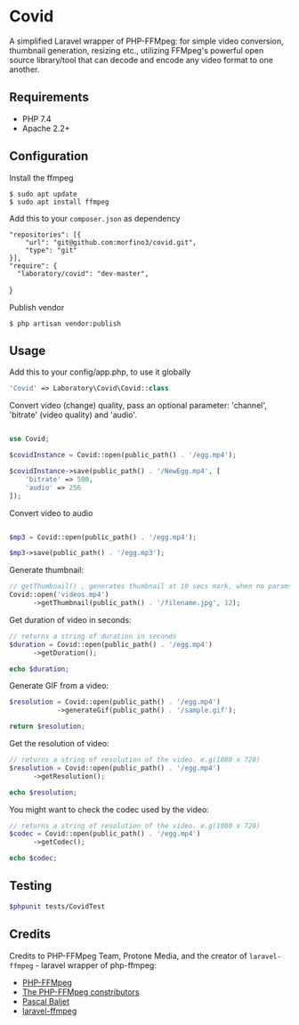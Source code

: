 # Covid
A simplified Laravel wrapper of PHP-FFMpeg: for simple video conversion, thumbnail generation, resizing etc., utilizing FFMpeg's powerful open source library/tool that can decode and encode any video format to one another.
## Requirements

* PHP 7.4
* Apache 2.2+

## Configuration
Install the ffmpeg

	$ sudo apt update
	$ sudo apt install ffmpeg


Add this to your `composer.json` as dependency

    "repositories": [{
        "url": "git@github.com:morfino3/covid.git",
        "type": "git"
    }],
    "require": {
      "laboratory/covid": "dev-master",
  }


Publish vendor

	$ php artisan vendor:publish


## Usage
Add this to your config/app.php, to use it globally

```php
'Covid' => Laboratory\Covid\Covid::class
```

Convert video (change) quality, pass an optional parameter:
'channel', 'bitrate' (video quality) and 'audio'.

```php

use Covid;

$covidInstance = Covid::open(public_path() . '/egg.mp4');

$covidInstance->save(public_path() . '/NewEgg.mp4', [
    'bitrate' => 500,
    'audio' => 256
]);

```

Convert video to audio

```php

$mp3 = Covid::open(public_path() . '/egg.mp4');

$mp3->save(public_path() . '/egg.mp3');

```

Generate thumbnail:
```php
// getThumbnail() , generates thumbnail at 10 secs mark, when no params passed
Covid::open('videos.mp4')
      ->getThumbnail(public_path() . '/filename.jpg', 12);
```

Get duration of video in seconds:

```php
// returns a string of duration in seconds
$duration = Covid::open(public_path() . '/egg.mp4')
      ->getDuration();

echo $duration;
```

Generate GIF from a video:

```php
$resolution = Covid::open(public_path() . '/egg.mp4')
            ->generateGif(public_path() . '/sample.gif');

return $resolution;
```

Get the resolution of video:

```php
// returns a string of resolution of the video. e.g(1080 x 720)
$resolution = Covid::open(public_path() . '/egg.mp4')
      ->getResolution();

echo $resolution;
```

You might want to check the codec used by the video:

```php
// returns a string of resolution of the video. e.g(1080 x 720)
$codec = Covid::open(public_path() . '/egg.mp4')
      ->getCodec();

echo $codec;
```


## Testing

``` bash
$phpunit tests/CovidTest
```


## Credits
Credits to PHP-FFMpeg Team, Protone Media, and the creator of
`laravel-ffmpeg` - laravel wrapper of php-ffmpeg:
- [PHP-FFMpeg](https://github.com/PHP-FFMpeg/PHP-FFMpeg)
- [The PHP-FFMpeg constributors](https://github.com/PHP-FFMpeg/PHP-FFMpeg/graphs/contributors)
- [Pascal Baljet](https://github.com/pascalbaljet)
- [laravel-ffmpeg](https://github.com/pascalbaljetmedia/laravel-ffmpeg)
